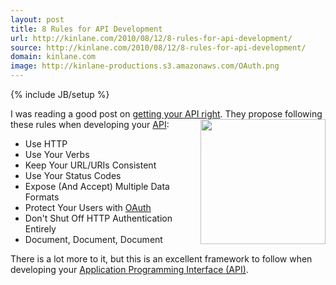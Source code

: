 ```yaml
---
layout: post
title: 8 Rules for API Development
url: http://kinlane.com/2010/08/12/8-rules-for-api-development/
source: http://kinlane.com/2010/08/12/8-rules-for-api-development/
domain: kinlane.com
image: http://kinlane-productions.s3.amazonaws.com/OAuth.png
---
```

{% include JB/setup %}

<p>
     I was reading a good post on <a href="http://wonderfullyflawed.com/2009/07/02/get-your-api-right.html" target="_blank">getting your API right</a>. They propose following these rules when developing your <a class="zem_slink" title="Application programming interface" rel="wikipedia" href="http://en.wikipedia.org/wiki/Application_programming_interface">API</a>:<a href="http://hueniverse.com/oauth/"><img class="alignnone c1" title="oAuth" src="http://kinlane-productions.s3.amazonaws.com/OAuth.png" alt="" width="200" align="right" /></a>
</p>
<ul class="mainlist">
     <li>Use HTTP
     </li>
     <li>Use Your Verbs
     </li>
     <li>Keep Your URL/URIs Consistent
     </li>
     <li>Use Your Status Codes
     </li>
     <li>Expose (And Accept) Multiple Data Formats
     </li>
     <li>Protect Your Users with <a href="http://hueniverse.com/oauth/" target="_blank">OAuth</a>
     </li>
     <li>Don't Shut Off HTTP Authentication Entirely
     </li>
     <li>Document, Document, Document
     </li>
</ul>
<p>
     There is a lot more to it, but this is an excellent framework to follow when developing your <a href="http://www.kinlane.com/category/application-program-interface/">Application Programming Interface (API)</a>.
</p>